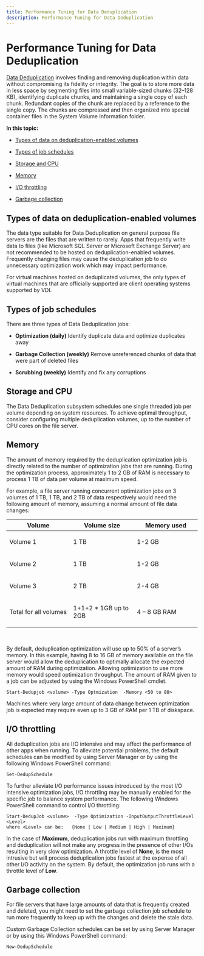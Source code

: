 ```yaml
---
title: Performance Tuning for Data Deduplication
description: Performance Tuning for Data Deduplication
---
```


# Performance Tuning for Data Deduplication


[Data Deduplication](http://technet.microsoft.com/library/hh831602.aspx) involves finding and removing duplication within data without compromising its fidelity or integrity. The goal is to store more data in less space by segmenting files into small variable-sized chunks (32–128 KB), identifying duplicate chunks, and maintaining a single copy of each chunk. Redundant copies of the chunk are replaced by a reference to the single copy. The chunks are compressed and then organized into special container files in the System Volume Information folder.

**In this topic:**

-   [Types of data on deduplication-enabled volumes](#typesdata)

-   [Types of job schedules](#jobs)

-   [Storage and CPU](#cpu)

-   [Memory](#memory)

-   [I/O throttling](#throttle)

-   [Garbage collection](#garbage)

## <a href="" id="typesdata"></a>Types of data on deduplication-enabled volumes


The data type suitable for Data Deduplication on general purpose file servers are the files that are written to rarely. Apps that frequently write data to files (like Microsoft SQL Server or Microsoft Exchange Server) are not recommended to be hosted on deduplication-enabled volumes. Frequently changing files may cause the deduplication job to do unnecessary optimization work which may impact performance.

For virtual machines hosted on deduplicated volumes, the only types of virtual machines that are officially supported are client operating systems supported by VDI.

## <a href="" id="jobs"></a>Types of job schedules


There are three types of Data Deduplication jobs:

-   **Optimization (daily)** Identify duplicate data and optimize duplicates away

-   **Garbage Collection (weekly)** Remove unreferenced chunks of data that were part of deleted files

-   **Scrubbing (weekly)** Identify and fix any corruptions

## <a href="" id="cpu"></a>Storage and CPU


The Data Deduplication subsystem schedules one single threaded job per volume depending on system resources. To achieve optimal throughput, consider configuring multiple deduplication volumes, up to the number of CPU cores on the file server.

## Memory


The amount of memory required by the deduplication optimization job is directly related to the number of optimization jobs that are running. During the optimization process, approximately 1 to 2 GB of RAM is necessary to process 1 TB of data per volume at maximum speed.

For example, a file server running concurrent optimization jobs on 3 volumes of 1 TB, 1 TB, and 2 TB of data respectively would need the following amount of memory, assuming a normal amount of file data changes:

<table>
<colgroup>
<col width="33%" />
<col width="33%" />
<col width="33%" />
</colgroup>
<thead>
<tr class="header">
<th>Volume</th>
<th>Volume size</th>
<th>Memory used</th>
</tr>
</thead>
<tbody>
<tr class="odd">
<td><p>Volume 1</p></td>
<td><p>1 TB</p></td>
<td><p>1-2 GB</p></td>
</tr>
<tr class="even">
<td><p>Volume 2</p></td>
<td><p>1 TB</p></td>
<td><p>1-2 GB</p></td>
</tr>
<tr class="odd">
<td><p>Volume 3</p></td>
<td><p>2 TB</p></td>
<td><p>2-4 GB</p></td>
</tr>
<tr class="even">
<td><p>Total for all volumes</p></td>
<td><p>1+1+2 * 1GB up to 2GB</p></td>
<td><p>4 – 8 GB RAM</p></td>
</tr>
</tbody>
</table>

 

By default, deduplication optimization will use up to 50% of a server’s memory. In this example, having 8 to 16 GB of memory available on the file server would allow the deduplication to optimally allocate the expected amount of RAM during optimization. Allowing optimization to use more memory would speed optimization throughput. The amount of RAM given to a job can be adjusted by using the Windows PowerShell cmdlet.

``` syntax
Start-Dedupjob <volume> -Type Optmization  -Memory <50 to 80>
```

Machines where very large amount of data change between optimization job is expected may require even up to 3 GB of RAM per 1 TB of diskspace.

## <a href="" id="throttle"></a>I/O throttling


All deduplication jobs are I/O intensive and may affect the performance of other apps when running. To alleviate potential problems, the default schedules can be modified by using Server Manager or by using the following Windows PowerShell command:

``` syntax
Set-DedupSchedule
```

To further alleviate I/O performance issues introduced by the most I/O intensive optimization jobs, I/O throttling may be manually enabled for the specific job to balance system performance. The following Windows PowerShell command to control I/O throttling:

``` syntax
Start-DedupJob <volume>  -Type Optimization -InputOutputThrottleLevel <Level>
where <Level> can be:   {None | Low | Medium | High | Maximum}
```

In the case of **Maximum**, deduplication jobs run with maximum throttling and deduplication will not make any progress in the presence of other I/Os resulting in very slow optimization. A throttle level of **None**, is the most intrusive but will process deduplication jobs fastest at the expense of all other I/O activity on the system. By default, the optimization job runs with a throttle level of **Low**.

## <a href="" id="garbage"></a>Garbage collection


For file servers that have large amounts of data that is frequently created and deleted, you might need to set the garbage collection job schedule to run more frequently to keep up with the changes and delete the stale data.

Custom Garbage Collection schedules can be set by using Server Manager or by using this Windows PowerShell command:

``` syntax
New-DedupSchedule
```

